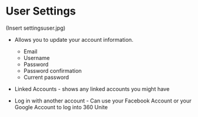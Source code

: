 # User Settings

(Insert settingsuser.jpg)

* Allows you to update your account information.
     * Email
     * Username
     * Password
     * Password confirmation
     * Current password

* Linked Accounts - shows any linked accounts you might have

* Log in with another account - Can use your Facebook Account or your Google Account to log into 360 Unite


